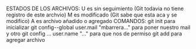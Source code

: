 ESTADOS DE LOS ARCHIVOS: 
U es sin seguimiento (Git todavia no tiene registro de este archvio) 
M es modificado (Git sabe que esta aca y se modifico)
A es archivo añadido o agregado
COMANDOS:
git init para inicializar
git config--global user.mail "mbarrera..." para poner nuestro mail y otro git config ... user.name "..." para que nos de permiso
git add para agregar archivo